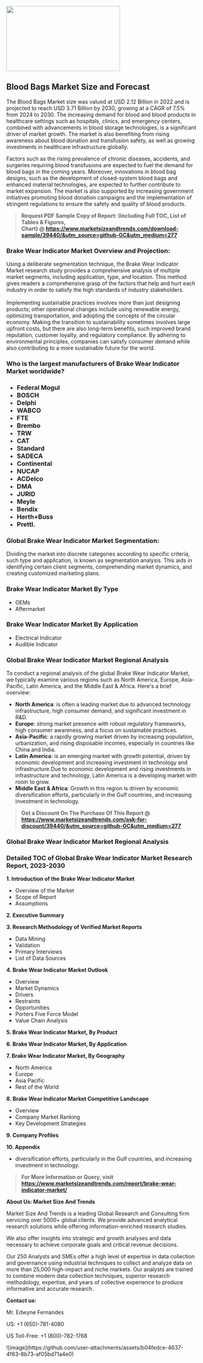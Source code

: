<p><img class="alignnone size-medium wp-image-20088" src="https://ffe5etoiles.com/wp-content/uploads/2024/12/MST1-300x171.png" alt="" width="300" height="171" /></p><h2>Blood Bags Market Size and Forecast</h2><p>The Blood Bags Market size was valued at USD 2.12 Billion in 2022 and is projected to reach USD 3.71 Billion by 2030, growing at a CAGR of 7.5% from 2024 to 2030. The increasing demand for blood and blood products in healthcare settings such as hospitals, clinics, and emergency centers, combined with advancements in blood storage technologies, is a significant driver of market growth. The market is also benefiting from rising awareness about blood donation and transfusion safety, as well as growing investments in healthcare infrastructure globally.</p><p>Factors such as the rising prevalence of chronic diseases, accidents, and surgeries requiring blood transfusions are expected to fuel the demand for blood bags in the coming years. Moreover, innovations in blood bag designs, such as the development of closed-system blood bags and enhanced material technologies, are expected to further contribute to market expansion. The market is also supported by increasing government initiatives promoting blood donation campaigns and the implementation of stringent regulations to ensure the safety and quality of blood products.</p></p><blockquote id="" class=""><strong>Request PDF Sample Copy of Report: (Including Full TOC, List of Tables &amp; Figures, Chart)&nbsp;@&nbsp;<strong><a href="https://www.marketsizeandtrends.com/download-sample/39440/&utm_source=github-GC&utm_medium=277" target="_blank">https://www.marketsizeandtrends.com/download-sample/39440/&utm_source=github-GC&utm_medium=277</a></strong></strong></blockquote><h3 id="" class="">Brake Wear Indicator Market&nbsp;Overview and Projection:</h3><p id="" class="">Using a deliberate segmentation technique, the Brake Wear Indicator Market research study provides a comprehensive analysis of multiple market segments, including application, type, and location. This method gives readers a comprehensive grasp of the factors that help and hurt each industry in order to satisfy the high standards of industry stakeholders. <br /> <br />Implementing sustainable practices involves more than just designing products; other operational changes include using renewable energy, optimizing transportation, and adopting the concepts of the circular economy. Making the transition to sustainability sometimes involves large upfront costs, but there are also long-term benefits, such improved brand reputation, customer loyalty, and regulatory compliance. By adhering to environmental principles, companies can satisfy consumer demand while also contributing to a more sustainable future for the world.</p><h3 id="" class="">Who is the largest manufacturers of&nbsp;Brake Wear Indicator Market worldwide?</h3><h3 class=""><p><ul><li>Federal Mogul </li><li> BOSCH </li><li> Delphi </li><li> WABCO </li><li> FTE </li><li> Brembo </li><li> TRW </li><li> CAT </li><li> Standard </li><li> SADECA </li><li> Continental </li><li> NUCAP </li><li> ACDelco </li><li> DMA </li><li> JURID </li><li> Meyle </li><li> Bendix </li><li> Herth+Buss </li><li> Prettl.</li></ul></p></h3><h3 id="" class="">Global&nbsp;Brake Wear Indicator Market Segmentation:</h3><p id="" class="">Dividing the market into discrete categories according to specific criteria, such type and application, is known as segmentation analysis. This aids in identifying certain client segments, comprehending market dynamics, and creating customized marketing plans.</p><h3 id="" class="">Brake Wear Indicator Market&nbsp;By Type</h3><p><p><ul><li>OEMs</li><li> Aftermarket</p></li></ul></p></p><h3 id="" class="">Brake Wear Indicator Market&nbsp;By Application</h3><p class=""><p><ul><li>Electrical Indicator</li><li> Audible Indicator</li></ul></p></p><h3 id="" class="">Global Brake Wear Indicator Market Regional Analysis</h3><p id="" class="">To conduct a regional analysis of the global Brake Wear Indicator Market, we typically examine various regions such as North America, Europe, Asia-Pacific, Latin America, and the Middle East &amp; Africa. Here's a brief overview:</p><ul><li><strong>North America</strong>: is often a leading market due to advanced technology infrastructure, high consumer demand, and significant investment in R&amp;D.</li><li><strong>Europe</strong>: strong market presence with robust regulatory frameworks, high consumer awareness, and a focus on sustainable practices.</li><li><strong>Asia-Pacific</strong>: a rapidly growing market driven by increasing population, urbanization, and rising disposable incomes, especially in countries like China and India.</li><li><strong>Latin America</strong>: is an emerging market with growth potential, driven by economic development and increasing investment in technology and infrastructure.Due to economic development and rising investments in infrastructure and technology, Latin America is a developing market with room to grow.</li><li><strong>Middle East &amp; Africa</strong>: Growth in this region is driven by economic diversification efforts, particularly in the Gulf countries, and increasing investment in technology.</li></ul><blockquote id="" class=""><strong>Get a Discount On The Purchase Of This Report @ <strong><a href="https://www.marketsizeandtrends.com/ask-for-discount/39440/&utm_source=github-GC&utm_medium=277" target="_blank">https://www.marketsizeandtrends.com/ask-for-discount/39440/&utm_source=github-GC&utm_medium=277</a></strong></strong></blockquote><h3 id="" class="">Global Brake Wear Indicator Market Regional Analysis</h3><h3 id="" class="">Detailed TOC of Global Brake Wear Indicator Market Research Report, 2023-2030</h3><p id="" class=""><strong>1. Introduction of the Brake Wear Indicator Market</strong></p><ul><li>Overview of the Market</li><li>Scope of Report</li><li>Assumptions</li></ul><p id="" class=""><strong>2. Executive Summary</strong></p><p id="" class=""><strong>3. Research Methodology of Verified Market Reports</strong></p><ul><li>Data Mining</li><li>Validation</li><li>Primary Interviews</li><li>List of Data Sources</li></ul><p id="" class=""><strong>4. Brake Wear Indicator Market Outlook</strong></p><ul><li>Overview</li><li>Market Dynamics</li><li>Drivers</li><li>Restraints</li><li>Opportunities</li><li>Porters Five Force Model</li><li>Value Chain Analysis</li></ul><p id="" class=""><strong>5. Brake Wear Indicator Market, By Product</strong></p><p id="" class=""><strong>6. Brake Wear Indicator Market, By Application</strong></p><p id="" class=""><strong>7. Brake Wear Indicator Market, By Geography</strong></p><ul><li>North America</li><li>Europe</li><li>Asia Pacific</li><li>Rest of the World</li></ul><p id="" class=""><strong>8. Brake Wear Indicator Market Competitive Landscape</strong></p><ul><li>Overview</li><li>Company Market Ranking</li><li>Key Development Strategies</li></ul><p id="" class=""><strong>9. Company Profiles</strong></p><p id="" class=""><strong>10. Appendix</strong></p><ul><li>diversification efforts, particularly in the Gulf countries, and increasing investment in technology.</li></ul><blockquote id="" class=""><strong>For More Information or Query, visit <strong><strong><a href="https://www.marketsizeandtrends.com/report/brake-wear-indicator-market/" target="_blank">https://www.marketsizeandtrends.com/report/brake-wear-indicator-market/</a></strong></strong></strong></blockquote><p id="" class=""><strong>About Us: Market Size And Trends</strong></p><p id="" class="">Market Size And Trends is a leading Global Research and Consulting firm servicing over 5000+ global clients. We provide advanced analytical research solutions while offering information-enriched research studies.</p><p id="" class="">We also offer insights into strategic and growth analyses and data necessary to achieve corporate goals and critical revenue decisions.</p><p id="" class="">Our 250 Analysts and SMEs offer a high level of expertise in data collection and governance using industrial techniques to collect and analyze data on more than 25,000 high-impact and niche markets. Our analysts are trained to combine modern data collection techniques, superior research methodology, expertise, and years of collective experience to produce informative and accurate research.</p><p id="" class=""><strong>Contact us:</strong></p><p id="" class="">Mr. Edwyne Fernandes</p><p id="" class="">US: +1 (650)-781-4080</p><p id="" class="">US Toll-Free: +1 (800)-782-1768</p>
![image](https://github.com/user-attachments/assets/b04fedce-4637-4f63-8b73-af05bd71a4e0)
